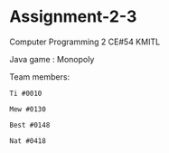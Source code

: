 # Assignment-2-3
Computer Programming 2 CE#54 KMITL

Java game : Monopoly

Team members:

	Ti #0010

	Mew #0130

	Best #0148

	Nat #0418
